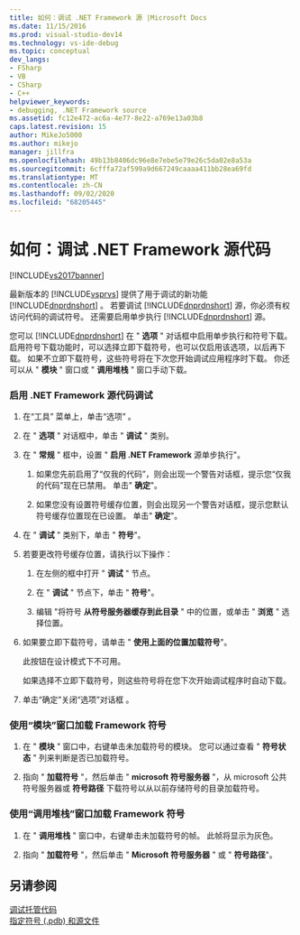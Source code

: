 ```yaml
---
title: 如何：调试 .NET Framework 源 |Microsoft Docs
ms.date: 11/15/2016
ms.prod: visual-studio-dev14
ms.technology: vs-ide-debug
ms.topic: conceptual
dev_langs:
- FSharp
- VB
- CSharp
- C++
helpviewer_keywords:
- debugging, .NET Framework source
ms.assetid: fc12e472-ac6a-4e77-8e22-a769e13a03b8
caps.latest.revision: 15
author: MikeJo5000
ms.author: mikejo
manager: jillfra
ms.openlocfilehash: 49b13b8406dc96e8e7ebe5e79e26c5da02e8a53a
ms.sourcegitcommit: 6cfffa72af599a9d667249caaaa411bb28ea69fd
ms.translationtype: MT
ms.contentlocale: zh-CN
ms.lasthandoff: 09/02/2020
ms.locfileid: "68205445"
---
```

# <a name="how-to-debug-net-framework-source"></a>如何：调试 .NET Framework 源代码
[!INCLUDE[vs2017banner](../includes/vs2017banner.md)]

最新版本的 [!INCLUDE[vsprvs](../includes/vsprvs-md.md)] 提供了用于调试的新功能 [!INCLUDE[dnprdnshort](../includes/dnprdnshort-md.md)] 。 若要调试 [!INCLUDE[dnprdnshort](../includes/dnprdnshort-md.md)] 源，你必须有权访问代码的调试符号。 还需要启用单步执行 [!INCLUDE[dnprdnshort](../includes/dnprdnshort-md.md)] 源。  
  
 您可以 [!INCLUDE[dnprdnshort](../includes/dnprdnshort-md.md)] 在 " **选项** " 对话框中启用单步执行和符号下载。 启用符号下载功能时，可以选择立即下载符号，也可以仅启用该选项，以后再下载。 如果不立即下载符号，这些符号将在下次您开始调试应用程序时下载。 你还可以从 " **模块** " 窗口或 " **调用堆栈** " 窗口手动下载。  
  
### <a name="to-enable-net-framework-source-debugging"></a>启用 .NET Framework 源代码调试  
  
1. 在“工具”  菜单上，单击“选项” 。  
  
2. 在 " **选项** " 对话框中，单击 " **调试** " 类别。  
  
3. 在 " **常规** " 框中，设置 " **启用 .NET Framework** 源单步执行"。  
  
    1. 如果您先前启用了“仅我的代码”，则会出现一个警告对话框，提示您“仅我的代码”现在已禁用。 单击" **确定**"。  
  
    2. 如果您没有设置符号缓存位置，则会出现另一个警告对话框，提示您默认符号缓存位置现在已设置。 单击" **确定**"。  
  
4. 在 " **调试** " 类别下，单击 " **符号**"。  
  
5. 若要更改符号缓存位置，请执行以下操作：  
  
    1. 在左侧的框中打开 " **调试** " 节点。  
  
    2. 在 " **调试** " 节点下，单击 " **符号**"。  
  
    3. 编辑 "将符号 **从符号服务器缓存到此目录** " 中的位置，或单击 " **浏览** " 选择位置。  
  
6. 如果要立即下载符号，请单击 " **使用上面的位置加载符号**"。  
  
     此按钮在设计模式下不可用。  
  
     如果选择不立即下载符号，则这些符号将在您下次开始调试程序时自动下载。  
  
7. 单击“确定”关闭“选项”对话框 。  
  
### <a name="to-load-framework-symbols-using-the-modules-window"></a>使用“模块”窗口加载 Framework 符号  
  
1. 在 " **模块** " 窗口中，右键单击未加载符号的模块。 您可以通过查看 " **符号状态** " 列来判断是否已加载符号。  
  
2. 指向 " **加载符号** "，然后单击 " **microsoft 符号服务器** "，从 microsoft 公共符号服务器或 **符号路径** 下载符号以从以前存储符号的目录加载符号。  
  
### <a name="to-load-framework-symbols-using-the-call-stack-window"></a>使用“调用堆栈”窗口加载 Framework 符号  
  
1. 在 " **调用堆栈** " 窗口中，右键单击未加载符号的帧。 此帧将显示为灰色。  
  
2. 指向 " **加载符号** "，然后单击 " **Microsoft 符号服务器** " 或 " **符号路径**"。  
  
## <a name="see-also"></a>另请参阅  
 [调试托管代码](../debugger/debugging-managed-code.md)   
 [指定符号 (.pdb) 和源文件](../debugger/specify-symbol-dot-pdb-and-source-files-in-the-visual-studio-debugger.md)
